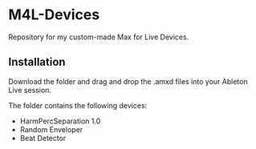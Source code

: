 # M4L-Devices
Repository for my custom-made Max for Live Devices.

## Installation

Download the folder and drag and drop the .amxd files into your Ableton Live session. 

The folder contains the following devices:

- HarmPercSeparation 1.0
- Random Enveloper
- Beat Detector
